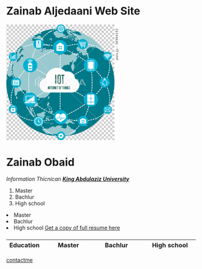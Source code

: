 # Zainab Aljedaani Web Site

<html lang="en" dir="ltr">
<head>
<title>Zainab Web site</title>
<img src="1.jpg" alt="Zainab's Picture" width="300"

  <p>  <h1>  Zainab Obaid</h1>
  <em>Information Thicnican  <a href="http://www.kau.edu.sa"> <strong>King Abdulaziz
  University</strong></a></em>
  <p>
   <ol type=‘I’>
 <li> Master
 <li> Bachlur
 <li> High school
 </ol>
 <li> Master
 <li> Bachlur
 <li> High school
 </ul>
 <a  href=
zainab.pdf> Get a copy of full resume here </a>
<p>
  <h3><table>
    <thead>
<th width="120" align="Left">Education</th>
<th width="120" align="Left">Master</th>
<th width="120" align="Left">Bachlur</th>
<th width="120" align="Left">High school</th>

</thead>
  </table>

  </h3>
</p><a href=
contactme.html> contactme </a>
</head>
<body>
</body>
</html>
